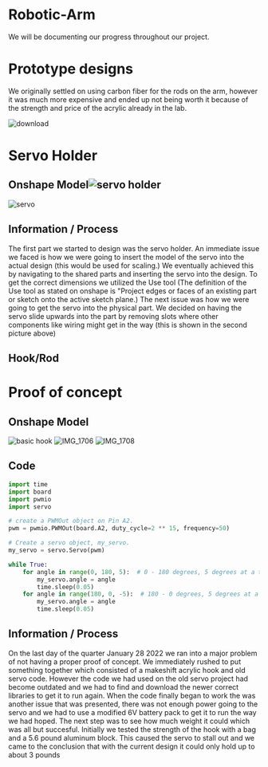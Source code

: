 # Robotic-Arm

We will be documenting our progress throughout our project.


# Prototype designs

We originally settled on using carbon fiber for the rods on the arm, however it was much more expensive and ended up not being worth it because of the strength and price of the acrylic already in the lab. 

![download](https://user-images.githubusercontent.com/71342179/151813229-076533c0-4f9b-4cd5-8b17-451c890c152f.jpg)

# Servo Holder

## Onshape Model![servo holder](https://user-images.githubusercontent.com/71342179/151715472-0ab765e4-2eed-473a-b299-8699befc805a.PNG)
![servo](https://user-images.githubusercontent.com/71342179/151715729-b2421684-db5e-498a-9904-1c4eaa2ae02a.png)


## Information / Process

The first part we started to design was the servo holder. An immediate issue we faced is how we were going to insert the model of the servo into the actual design (this would be used for scaling.) We eventually achieved this by navigating to the shared parts and inserting the servo into the design. To get the correct dimensions we utilized the Use tool (The definition of the Use tool as stated on onshape is "Project edges or faces of an existing part or sketch onto the active sketch plane.) The next issue was how we were going to get the servo into the physical part. We decided on having the servo slide upwards into the part by removing slots where other components like wiring might get in the way (this is shown in the second picture above)

## Hook/Rod




# Proof of concept

## Onshape Model 
![basic hook](https://user-images.githubusercontent.com/71342179/151715843-d2c4526a-2fc1-4f46-9648-94be1aae75da.png)
![IMG_1706](https://user-images.githubusercontent.com/71342179/151716107-035d8401-7f1f-4471-910f-bb83f82dabac.jpg)
![IMG_1708](https://user-images.githubusercontent.com/71342179/151716212-1a70c00b-2ffe-455c-a631-093550a1532f.jpg)

## Code
```python
import time
import board
import pwmio
import servo

# create a PWMOut object on Pin A2.
pwm = pwmio.PWMOut(board.A2, duty_cycle=2 ** 15, frequency=50)

# Create a servo object, my_servo.
my_servo = servo.Servo(pwm)

while True:
    for angle in range(0, 180, 5):  # 0 - 180 degrees, 5 degrees at a time.
        my_servo.angle = angle
        time.sleep(0.05)
    for angle in range(180, 0, -5):  # 180 - 0 degrees, 5 degrees at a time.
        my_servo.angle = angle
        time.sleep(0.05)

```
## Information / Process

On the last day of the quarter January 28 2022 we ran into a major problem of not having a proper proof of concept. We immediately rushed to put something together which consisted of a makeshift acrylic hook and old servo code. However the code we had used on the old servo project had become outdated and we had to find and download the newer correct libraries to get it to run again. When the code finally began to work the was another issue that was presented, there was not enough power going to the servo and we had to use a modified 6V battery pack to get it to run the way we had hoped. The next step was to see how much weight it could which was all but succesful. Initially we tested the strength of the hook with a bag and a 5.6 pound aluminum block. This caused the servo to stall out and we came to the conclusion that with the current design it could only hold up to about 3 pounds
